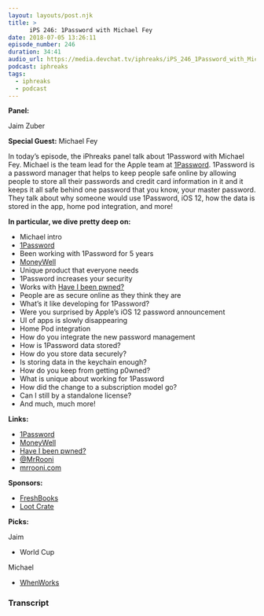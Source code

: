 ```yaml
---
layout: layouts/post.njk
title: >
      iPS 246: 1Password with Michael Fey
date: 2018-07-05 13:26:11
episode_number: 246
duration: 34:41
audio_url: https://media.devchat.tv/iphreaks/iPS_246_1Password_with_Michael%20Fey.mp3
podcast: iphreaks
tags: 
  - iphreaks
  - podcast
---
```


 **Panel:**

Jaim Zuber

**Special Guest:** Michael Fey

In today’s episode, the iPhreaks panel talk about 1Password with Michael Fey. Michael is the team lead for the Apple team at [1Password](https://1password.com/). 1Password is a password manager that helps to keep people safe online by allowing people to store all their passwords and credit card information in it and it keeps it all safe behind one password that you know, your master password. They talk about why someone would use 1Password, iOS 12, how the data is stored in the app, home pod integration, and more!

**In particular, we dive pretty deep on:**

- Michael intro
- [1Password](https://1password.com/)
- Been working with 1Password for 5 years
- [MoneyWell](https://moneywellapp.com/)
- Unique product that everyone needs
- 1Password increases your security
- Works with [Have I been pwned?](https://haveibeenpwned.com/)
- People are as secure online as they think they are
- What’s it like developing for 1Password?
- Were you surprised by Apple’s iOS 12 password announcement
- UI of apps is slowly disappearing
- Home Pod integration
- How do you integrate the new password management
- How is 1Password data stored?
- How do you store data securely?
- Is storing data in the keychain enough?
- How do you keep from getting p0wned?
- What is unique about working for 1Password
- How did the change to a subscription model go?
- Can I still by a standalone license?
- And much, much more! 

**Links:**

- [1Password](https://1password.com/)
- [MoneyWell](https://moneywellapp.com/)
- [Have I been pwned?](https://haveibeenpwned.com/)
- [@MrRooni](https://twitter.com/mrrooni?lang=en)
- [mrrooni.com](https://mrrooni.com/)

**Sponsors:**

- [FreshBooks](https://www.freshbooks.com/invoice?ref=11731&utm_source=pbm&utm_medium=affiliate-program&utm_influencer=419364&utm_campaign=podcast-influencers)
- [Loot Crate](https://www.lootcrate.com/)

**Picks:**

Jaim

- World Cup

Michael

- [WhenWorks](https://when.works/)


### Transcript


